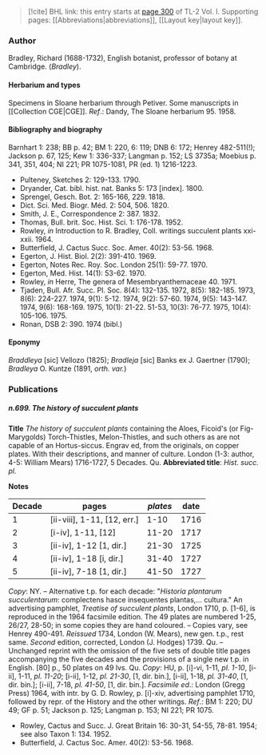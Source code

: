 > [!cite] BHL link: this entry starts at [page 300](https://www.biodiversitylibrary.org/item/103414#page/348/mode/1up) of TL-2 Vol. I.
> Supporting pages: [[Abbreviations|abbreviations]], [[Layout key|layout key]].

### Author

Bradley, Richard (1688-1732), English botanist, professor of botany at Cambridge. (*Bradley*).

#### Herbarium and types

Specimens in Sloane herbarium through Petiver. Some manuscripts in [[Collection CGE|CGE]].
*Ref*.: Dandy, The Sloane herbarium 95. 1958.

#### Bibliography and biography

Barnhart 1: 238; BB p. 42; BM 1: 220, 6: 119; DNB 6: 172; Henrey 482-511(!); Jackson p. 67, 125; Kew 1: 336-337; Langman p. 152; LS 3735a; Moebius p. 341, 351, 404; NI 221; PR 1075-1081, PR (ed. 1) 1216-1223.
- Pulteney, Sketches 2: 129-133. 1790.
- Dryander, Cat. bibl. hist. nat. Banks 5: 173 \[index\]. 1800.
- Sprengel, Gesch. Bot. 2: 165-166, 229. 1818.
- Dict. Sci. Med. Biogr. Méd. 2: 504, 506. 1820.
- Smith, J. E., Correspondence 2: 387. 1832.
- Thomas, Bull. brit. Soc. Hist. Sci. 1: 176-178. 1952.
- Rowley, *in* Introduction to R. Bradley, Coll. writings succulent plants xxi-xxii. 1964.
- Butterfield, J. Cactus Succ. Soc. Amer. 40(2): 53-56. 1968.
- Egerton, J. Hist. Biol. 2(2): 391-410. 1969.
- Egerton, Notes Rec. Roy. Soc. London 25(1): 59-77. 1970.
- Egerton, Med. Hist. 14(1): 53-62. 1970.
- Rowley, *in* Herre, The genera of Mesembryanthemaceae 40. 1971.
- Tjaden, Bull. Afr. Succ. Pl. Soc. 8(4): 132-135. 1972, 8(5): 182-185. 1973, 8(6): 224-227. 1974, 9(1): 5-12. 1974, 9(2): 57-60. 1974, 9(5): 143-147. 1974, 9(6): 168-169. 1975, 10(1): 21-22. 51-53, 10(3): 76-77. 1975, 10(4): 105-106. 1975.
- Ronan, DSB 2: 390. 1974 (bibl.)

#### Eponymy

*Braddleya* \[sic\] Vellozo (1825); *Bradleja* \[sic\] Banks ex J. Gaertner (1790); *Bradleya* O. Kuntze (1891, *orth. var.*)

### Publications

##### n.699. The history of succulent plants

**Title**
*The history of succulent plants* containing the Aloes, Ficoid's (or Fig-Marygolds) Torch-Thistles, Melon-Thistles, and such others as are not capable of an Hortus-siccus. Engrav ed, from the originals, on copper plates. With their descriptions, and manner of culture. London (1-3: author, 4-5: William Mears) 1716-1727, 5 Decades. Qu.
**Abbreviated title**: *Hist. succ. pl.*

**Notes**

|Decade	|pages	|*plates*	|date|
|---	|---	|---	|---	|
|1	|\[ii-viii\], 1-11, \[12, err.\]	|1-10	|1716|
|2	|\[i-iv\], 1-11, \[12\]	|11-20	|1717|
|3	|\[ii-iv\], 1-12 \[1, dir.\]	|21-30	|1725|
|4	|\[ii-iv\], 1-18 \[i, dir.\]	|31-40	|1727|
|5	|\[ii-iv\], 7-18 \[1, dir.\]	|41-50	|1727|

*Copy*: NY. – Alternative t.p. for each decade: "*Historia plantarum succulentarum*: complectens hasce insequentes plantas,... cultura." An advertising pamphlet, *Treatise of succulent plants*, London 1710, p. \[1-6\], is reproduced in the 1964 facsimile edition.
The 49 plates are numbered 1-25, 26/27, 28-50; in some copies they are hand coloured. – Copies vary, see Henrey 490-491. *Reissued* 1734, London (W. Mears), new gen. t.p., rest same.
*Second* edition, corrected, London (J. Hodges) 1739. Qu. – Unchanged reprint with the omission of the five sets of double title pages accompanying the five decades and the provisions of a single new t.p. in English. \[80\] p., 50 plates on 49 lvs. Qu. *Copy*: HU, p. \[i\]-vi, 1-11, *pl. 1-10*, \[i-ii\], 1-11, *pl. 11-20*; \[i-ii\], 1-12, *pl. 21-30*, \[1, dir. bin.\], \[i-ii\], 1-18, *pl. 31-40*, \[1, dir. bin.\]; \[i-ii\], 7-18, *pl. 41-50*, \[1, dir. bin.\].
*Facsimile ed*.: London (Gregg Press) 1964, with intr. by G. D. Rowley, p. \[i\]-xiv, advertising pamphlet 1710, followed by repr. of the History and the other writings.
*Ref*.: BM 1: 220; DU 49; GF p. 51; Jackson p. 125; Langman p. 153; NI 221; PR 1075.
- Rowley, Cactus and Succ. J. Great Britain 16: 30-31, 54-55, 78-81. 1954; see also Taxon 1: 134. 1952.
- Butterfield, J. Cactus Soc. Amer. 40(2): 53-56. 1968.

